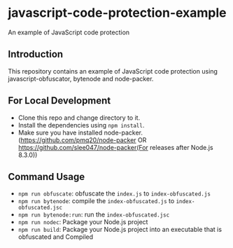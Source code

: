 # javascript-code-protection-example
An example of JavaScript code protection

## Introduction
This repository contains an example of JavaScript code protection using javascript-obfuscator, bytenode and node-packer.

## For Local Development
- Clone this repo and change directory to it.
- Install the dependencies using `npm install`.
- Make sure you have installed node-packer.(https://github.com/pmq20/node-packer OR https://github.com/slee047/node-packer(For releases after Node.js 8.3.0))

## Command Usage
- `npm run obfuscate`: obfuscate the `index.js` to `index-obfuscated.js`
- `npm run bytenode`: compile the `index-obfuscated.js` to `index-obfuscated.jsc`
- `npm run bytenode:run`: run the `index-obfuscated.jsc`
- `npm run nodec`: Package your Node.js project
- `npm run build`: Package your Node.js project into an executable that is obfuscated and Compiled
